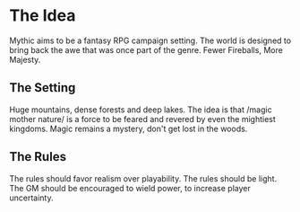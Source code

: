 # The Idea
  Mythic aims to be a fantasy RPG campaign setting. The world is designed to
  bring back the awe that was once part of the genre. Fewer Fireballs, More
  Majesty.
  
## The Setting

Huge mountains, dense forests and deep lakes. The idea is that /magic mother nature/ is a force to be feared and revered by even the mightiest kingdoms. Magic remains a mystery, don't get lost in the woods.

## The Rules

The rules should favor realism over playability. The rules should be light. The GM should be encouraged to wield power, to increase player uncertainty.

